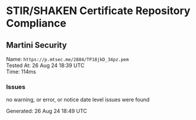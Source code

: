 # STIR/SHAKEN Certificate Repository Compliance

## Martini Security

Name: `https://p.mtsec.me/2884/TP18jkD_34pz.pem`\
Tested At: 26 Aug 24 18:39 UTC\
Time: 114ms

### Issues

no warning, or error, or notice date level issues were found

Generated: 26 Aug 24 18:49 UTC